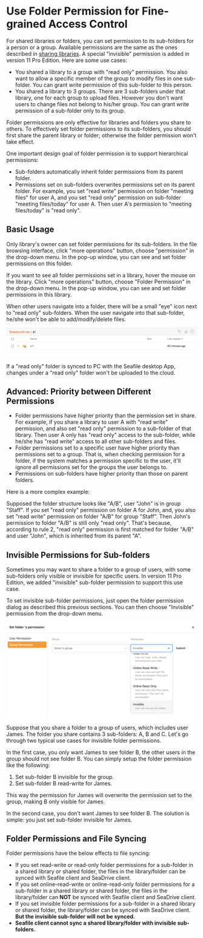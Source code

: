 # Use Folder Permission for Fine-grained Access Control

For shared libraries or folders, you can set permission to its sub-folders for a person or a group. Available permissions are the same as the ones described in [sharing libraries](./sharing_files_and_folders.md). A special "invisible" permission is added in version 11 Pro Edition. Here are some use cases:

* You shared a library to a group with "read only" permission. You also want to allow a specific member of the group to modify files in one sub-folder. You can grant write permission of this sub-folder to this person.
* You shared a library to 3 groups. There are 3 sub-folders under that library, one for each group to upload files. However you don't want users to change files not belong to his/her group. You can grant write permission of a sub-folder only to its group.

Folder permissions are only effective for libraries and folders you share to others. To effectively set folder permissions to its sub-folders, you should first share the parent library or folder; otherwise the folder permission won't take effect.

One important design goal of folder permission is to support hierarchical permissions:

* Sub-folders automatically inherit folder permissions from its parent folder.
* Permissions set on sub-folders overwrites permissions set on its parent folder. For example, you set "read write" permission on folder "meeting files" for user A, and you set "read only" permission on sub-folder "meeting files/today" for user A. Then user A's permission to "meeting files/today" is "read only".

## Basic Usage

Only library's owner can set folder permissions for its sub-folders. In the file browsing interface, click "more operations" button, choose "permission" in the drop-down menu. In the pop-up window, you can see and set folder permissions on this folder.

If you want to see all folder permissions set in a library, hover the mouse on the library. Click "more operations" button, choose "Folder Permission" in the drop-down menu. In the pop-up window, you can see and set folder permissions in this library.

When other users navigate into a folder, there will be a small "eye" icon next to "read only" sub-folders. When the user navigate into that sub-folder, he/she won't be able to add/modify/delete files.

![](./imgs/web_folder_perm_ro.png)

If a "read only" folder is synced to PC with the Seafile desktop App, changes under a "read only" folder won't be uploaded to the cloud.

## Advanced: Priority between Different Permissions

* Folder permissions have higher priority than the permission set in share. For example, if you share a library to user A with "read write" permission, and also set "read only" permission to a sub-folder of that library. Then user A only has "read only" access to the sub-folder, while he/she has "read write" access to all other sub-folders and files.
* Folder permissions set to a specific user have higher priority than permissions set to a group. That is, when checking permission for a folder, if the system matches a permission specific to the user, it'll ignore all permissions set for the groups the user belongs to.
* Permissions on sub-folders have higher priority than those on parent folders.

Here is a more complex example:

Supposed the folder structure looks like "A/B", user "John" is in group "Staff". If you set "read only" permission on folder A for John, and, you also set "read write" permission on folder "A/B" for group "Staff". Then John's permission to folder "A/B" is still only "read only". That's because, according to rule 2, "read only" permission is first matched for folder "A/B" and user "John", which is inherited from its parent "A".

## Invisible Permissions for Sub-folders

Sometimes you may want to share a folder to a group of users, with some sub-folders only visible or invisible for specific users. In version 11 Pro Edition, we added "invisible" sub-folder permission to support this use case.

To set invisible sub-folder permissions, just open the folder permission dialog as described this previous sections. You can then choose "Invisible" permission from the drop-down menu.

![](./imgs/folder_perm_invisible.png)

Suppose that you share a folder to a group of users, which includes user James. The folder you share contains 3 sub-folders: A, B and C. Let's go through two typical use cases for invisible folder permissions.

In the first case, you only want James to see folder B, the other users in the group should not see folder B. You can simply setup the folder permission like the following:

1. Set sub-folder B invisible for the group.
2. Set sub-folder B read-write for James.

This way the permission for James will overwrite the permission set to the group, making B only visible for James.

In the second case, you don't want James to see folder B. The solution is simple: you just set sub-folder invisible for James.

## Folder Permissions and File Syncing

Folder permissions have the below effects to file syncing:

* If you set read-write or read-only folder permissions for a sub-folder in a shared library or shared folder, the files in the library/folder can be synced with Seafile client and SeaDrive client.
* If you set online-read-write or online-read-only folder permissions for a sub-folder in a shared library or shared folder, the files in the library/folder can **NOT** be synced with Seafile client and SeaDrive client.
* If you set invisible folder permissions for a sub-folder in a shared library or shared folder, the library/folder can be synced with SeaDrive client. **But the invisible sub-folder will not be synced.**
* **Seafile client cannot sync a shared library/folder with invisible sub-folders.**
